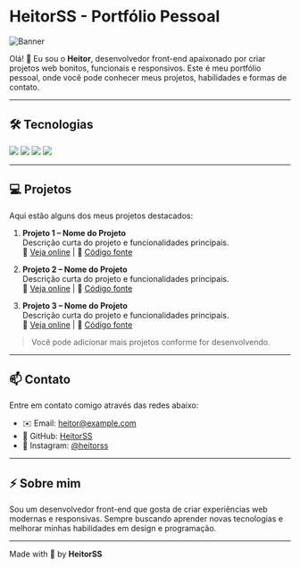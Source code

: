 # HeitorSS - Portfólio Pessoal

![Banner](https://img.shields.io/badge/Portfólio-HeitorSS-green?style=flat&logo=github)

Olá! 👋 Eu sou o **Heitor**, desenvolvedor front-end apaixonado por criar projetos web bonitos, funcionais e responsivos. Este é meu portfólio pessoal, onde você pode conhecer meus projetos, habilidades e formas de contato.

---

## 🛠 Tecnologias

<img src="https://img.shields.io/badge/HTML5-E34F26?style=flat&logo=html5&logoColor=white"/> 
<img src="https://img.shields.io/badge/CSS3-1572B6?style=flat&logo=css3&logoColor=white"/> 
<img src="https://img.shields.io/badge/JavaScript-F7DF1E?style=flat&logo=javascript&logoColor=black"/> 
<img src="https://img.shields.io/badge/Bootstrap-7952B3?style=flat&logo=bootstrap&logoColor=white"/>

---

## 💻 Projetos

Aqui estão alguns dos meus projetos destacados:

1. **Projeto 1 – Nome do Projeto**  
   Descrição curta do projeto e funcionalidades principais.  
   🔗 [Veja online](#) | 📝 [Código fonte](#)

2. **Projeto 2 – Nome do Projeto**  
   Descrição curta do projeto e funcionalidades principais.  
   🔗 [Veja online](#) | 📝 [Código fonte](#)

3. **Projeto 3 – Nome do Projeto**  
   Descrição curta do projeto e funcionalidades principais.  
   🔗 [Veja online](#) | 📝 [Código fonte](#)

> Você pode adicionar mais projetos conforme for desenvolvendo.

---

## 📫 Contato

Entre em contato comigo através das redes abaixo:

- ✉️ Email: heitor@example.com  
- 🐙 GitHub: [HeitorSS](https://github.com/HeitorSS)  
- 📸 Instagram: [@heitorss](https://instagram.com/heitorss)

---

## ⚡ Sobre mim

Sou um desenvolvedor front-end que gosta de criar experiências web modernas e responsivas. Sempre buscando aprender novas tecnologias e melhorar minhas habilidades em design e programação.

---

Made with 💚 by **HeitorSS**
